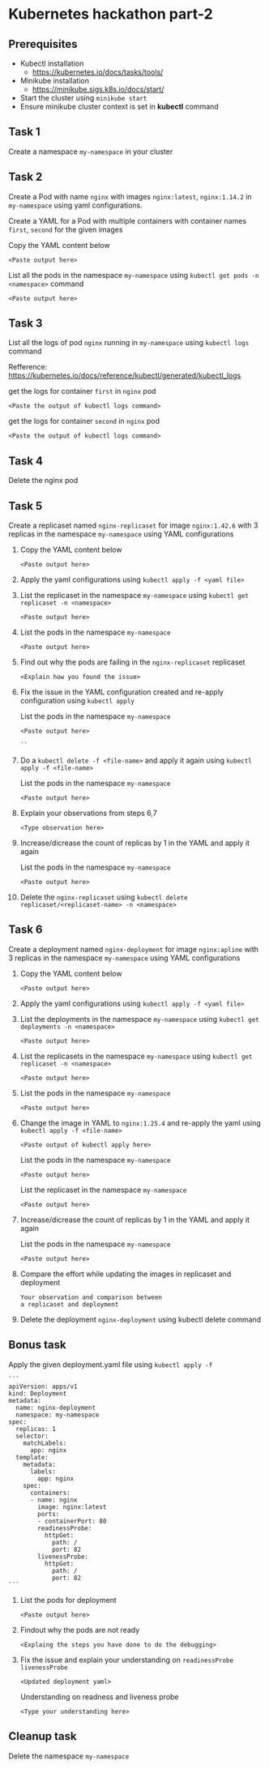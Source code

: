 

# Kubernetes hackathon part-2

## Prerequisites
- Kubectl installation
	- https://kubernetes.io/docs/tasks/tools/
- Minikube installation
	- https://minikube.sigs.k8s.io/docs/start/
- Start the cluster using 
	 ```minikube start```
- Ensure minikube cluster context is set in **kubectl** command


## Task 1
Create a namespace `my-namespace` in your cluster

## Task 2
Create a Pod with name `nginx` with images `nginx:latest`, `nginx:1.14.2` in `my-namespace` using yaml configurations.

Create a YAML for a Pod with multiple containers with container names `first`, `second` for the given images


Copy the YAML content below
```
<Paste output here>

```

List all the pods in the namespace `my-namespace` using `kubectl get pods -n <namespace>` command
```
<Paste output here>

```

## Task 3

List all the logs of pod `nginx` running in `my-namespace`  using `kubectl logs` command

Refference: 
https://kubernetes.io/docs/reference/kubectl/generated/kubectl_logs

get the logs for container `first` in `nginx` pod

```
<Paste the output of kubectl logs command>

```

get the logs for container `second` in `nginx` pod

```
<Paste the output of kubectl logs command>

```

## Task 4
Delete the nginx pod


## Task 5
Create a replicaset named `nginx-replicaset` for image `nginx:1.42.6` with 3 replicas in the namespace `my-namespace` using YAML configurations

1. Copy the YAML content below
	```
	<Paste output here>

	```

2. Apply the yaml configurations using `kubectl apply -f <yaml file>`

3. List the replicaset in the namespace `my-namespace` using `kubectl get replicaset -n <namespace>`
	```
	<Paste output here>

	```

4. List the pods in the namespace `my-namespace` 
	```
	<Paste output here>

	```

5. Find out why the pods are failing in the `nginx-replicaset` replicaset 
	```
	<Explain how you found the issue>

	```

6. Fix the issue in the YAML configuration created  and re-apply configuration using `kubectl apply`

	List the pods in the namespace `my-namespace` 
	```
	<Paste output here>

	``

7. Do a `kubectl delete -f <file-name>` and apply it again using `kubectl apply -f <file-name>`

	List the pods in the namespace `my-namespace` 
	```
	<Paste output here>

	```

8. Explain your observations from steps 6,7

	```
	<Type observation here>

	```


9. Increase/dicrease the count of replicas by 1 in the YAML and apply it again 

	List the pods in the namespace `my-namespace` 
	```
	<Paste output here>
	```

10. Delete the `nginx-replicaset` using `kubectl delete replicaset/<replicaset-name> -n <namespace>`

## Task 6
Create a deployment named `nginx-deployment` for image `nginx:apline` with 3 replicas in the namespace `my-namespace` using YAML configurations

1. Copy the YAML content below
	```
	<Paste output here>

	```

2. Apply the yaml configurations using `kubectl apply -f <yaml file>`

3. List the deployments in the namespace `my-namespace` using `kubectl get deployments -n <namespace>`
	```
	<Paste output here>

	```
4. List the replicasets in the namespace `my-namespace` using `kubectl get replicaset -n <namespace>`
	```
	<Paste output here>

	```

5. List the pods in the namespace `my-namespace` 
	```
	<Paste output here>

	```

6. Change the image in YAML to `nginx:1.25.4` and re-apply the yaml using `kubectl apply -f <file-name>`

	```
	<Paste output of kubectl apply here>

	```
	List the pods in the namespace `my-namespace` 
	```
	<Paste output here>

	```
	  List the replicaset in the namespace `my-namespace` 
	```
	<Paste output here>

	```
7. Increase/dicrease the count of replicas by 1 in the YAML and apply it again 

	List the pods in the namespace `my-namespace` 
	```
	<Paste output here>

	```

8. Compare the effort while updating the images in replicaset and deployment
	```
	Your observation and comparison between 
	a replicaset and deployment

	```
9.  Delete the deployment  `nginx-deployment` using kubectl delete command

## Bonus task

Apply the given deployment.yaml file using `kubectl apply -f`

	```
	apiVersion: apps/v1
	kind: Deployment
	metadata:
	  name: nginx-deployment
	  namespace: my-namespace
	spec:
	  replicas: 1
	  selector:
	    matchLabels:
	      app: nginx
	  template:
	    metadata:
	      labels:
	        app: nginx
	    spec:
	      containers:
	      - name: nginx
	        image: nginx:latest
	        ports:
	        - containerPort: 80
	        readinessProbe:
	          httpGet:
	            path: /
	            port: 82
	        livenessProbe:
	          httpGet:
	            path: /
	            port: 82
	```

1. List the pods for deployment
	```
	<Paste output here>

	```
2. Findout why the pods are not ready
	```
	<Explaing the steps you have done to do the debugging>
	
	```
3. Fix the issue and explain your understanding on  `readinessProbe` `livenessProbe`
	
	```
	<Updated deployment yaml>

	```
	Understanding on readness and liveness probe
	```
	<Type your understanding here>

	```

## Cleanup task
Delete the namespace `my-namespace` 
